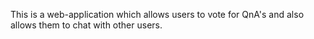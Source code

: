 This is a web-application which allows users to vote for QnA's and also allows them to chat with other users.
